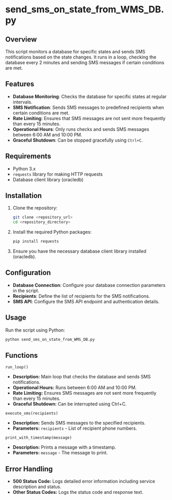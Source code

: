 # send_sms_on_state_from_WMS_DB.py

## Overview

This script monitors a database for specific states and sends SMS notifications based on the state changes. It runs in a loop, checking the database every 2 minutes and sending SMS messages if certain conditions are met.

## Features

- **Database Monitoring**: Checks the database for specific states at regular intervals.
- **SMS Notification**: Sends SMS messages to predefined recipients when certain conditions are met.
- **Rate Limiting**: Ensures that SMS messages are not sent more frequently than every 15 minutes.
- **Operational Hours**: Only runs checks and sends SMS messages between 6:00 AM and 10:00 PM.
- **Graceful Shutdown**: Can be stopped gracefully using `Ctrl+C`.

## Requirements

- Python 3.x
- `requests` library for making HTTP requests
- Database client library (oracledb)

## Installation

1. Clone the repository:
    ```sh
    git clone <repository_url>
    cd <repository_directory>
    ```

2. Install the required Python packages:
    ```sh
    pip install requests
    ```

3. Ensure you have the necessary database client library installed (oracledb).

## Configuration

- **Database Connection**: Configure your database connection parameters in the script.
- **Recipients**: Define the list of recipients for the SMS notifications.
- **SMS API**: Configure the SMS API endpoint and authentication details.

## Usage

Run the script using Python:
```sh
python send_sms_on_state_from_WMS_DB.py
```

## Functions

`run_loop()`

- **Description:** Main loop that checks the database and sends SMS notifications.
- **Operational Hours:** Runs between 6:00 AM and 10:00 PM.
- **Rate Limiting:** Ensures SMS messages are not sent more frequently than every 15 minutes.
- **Graceful Shutdown:** Can be interrupted using Ctrl+C.

`execute_sms(recipients)`

- **Description:** Sends SMS messages to the specified recipients.
- **Parameters:** `recipients` - List of recipient phone numbers.

`print_with_timestamp(message)`

- **Description:** Prints a message with a timestamp.
- **Parameters:** `message` - The message to print.

## Error Handling

- **500 Status Code:** Logs detailed error information including service description and status.
- **Other Status Codes:** Logs the status code and response text.